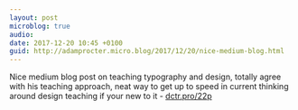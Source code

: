 ```yaml
---
layout: post
microblog: true
audio: 
date: 2017-12-20 10:45 +0100
guid: http://adamprocter.micro.blog/2017/12/20/nice-medium-blog.html
---
```

Nice medium blog post on teaching typography and design, totally agree with his teaching approach, neat way to get up to speed in current thinking around design teaching if your new to it - [dctr.pro/22p](http://dctr.pro/22p)
